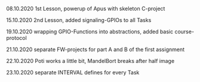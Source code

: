 

08.10.2020	1st Lesson, powerup of Apus with skeleton C-project

15.10.2020	2nd Lesson, added signaling-GPIOs to all Tasks

19.10.2020	wrapping GPIO-Functions into abstractions, added basic course-protocol

21.10.2020	separate FW-projects for part A and B of the first assignment

22.10.2020	Poti works a little bit, MandelBort breaks after half image

23.10.2020	separate INTERVAL defines for every Task